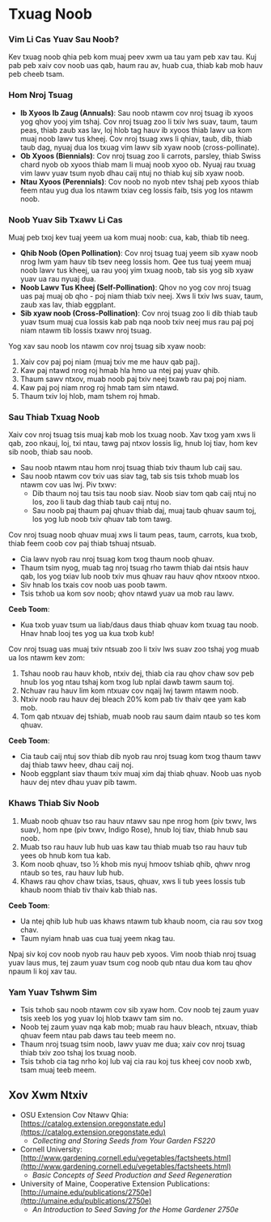 # Txuag Noob

### Vim Li Cas Yuav Sau Noob?
Kev txuag noob qhia peb kom muaj peev xwm ua tau yam peb xav tau. Kuj pab peb xaiv cov noob uas qab, haum rau av, huab cua, thiab kab mob hauv peb cheeb tsam.

### Hom Nroj Tsuag

- **Ib Xyoos Ib Zaug (Annuals)**: Sau noob ntawm cov nroj tsuag ib xyoos yog qhov yooj yim tshaj. Cov nroj tsuag zoo li txiv lws suav, taum, taum peas, thiab zaub xas lav, loj hlob tag hauv ib xyoos thiab lawv ua kom muaj noob lawv tus kheej. Cov nroj tsuag xws li qhiav, taub, dib, thiab taub dag, nyuaj dua los txuag vim lawv sib xyaw noob (cross-pollinate).
- **Ob Xyoos (Biennials)**: Cov nroj tsuag zoo li carrots, parsley, thiab Swiss chard nyob ob xyoos thiab mam li muaj noob xyoo ob. Nyuaj rau txuag vim lawv yuav tsum nyob dhau caij ntuj no thiab kuj sib xyaw noob.
- **Ntau Xyoos (Perennials)**: Cov noob no nyob ntev tshaj peb xyoos thiab feem ntau yug dua los ntawm txiav ceg lossis faib, tsis yog los ntawm noob.

### Noob Yuav Sib Txawv Li Cas

Muaj peb txoj kev tuaj yeem ua kom muaj noob: cua, kab, thiab tib neeg.

- **Qhib Noob (Open Pollination)**: Cov nroj tsuag tuaj yeem sib xyaw noob nrog lwm yam hauv tib tsev neeg lossis hom. Qee tus tuaj yeem muaj noob lawv tus kheej, ua rau yooj yim txuag noob, tab sis yog sib xyaw yuav ua rau nyuaj dua.
- **Noob Lawv Tus Kheej (Self-Pollination)**: Qhov no yog cov nroj tsuag uas paj muaj ob qho - poj niam thiab txiv neej. Xws li txiv lws suav, taum, zaub xas lav, thiab eggplant.
- **Sib xyaw noob (Cross-Pollination)**: Cov nroj tsuag zoo li dib thiab taub yuav tsum muaj cua lossis kab pab nqa noob txiv neej mus rau paj poj niam ntawm tib lossis txawv nroj tsuag.


Yog xav sau noob los ntawm cov nroj tsuag sib xyaw noob:

1. Xaiv cov paj poj niam (muaj txiv me me hauv qab paj).
2. Kaw paj ntawd nrog roj hmab hla hmo ua ntej paj yuav qhib.
3. Thaum sawv ntxov, muab noob paj txiv neej txawb rau paj poj niam.
4. Kaw paj poj niam nrog roj hmab tam sim ntawd.
5. Thaum txiv loj hlob, mam tshem roj hmab.

### Sau Thiab Txuag Noob

Xaiv cov nroj tsuag tsis muaj kab mob los txuag noob. Xav txog yam xws li qab, zoo nkauj, loj, txi ntau, tawg paj ntxov lossis lig, hnub loj tiav, hom kev sib noob, thiab sau noob.

- Sau noob ntawm ntau hom nroj tsuag thiab txiv thaum lub caij sau.
- Sau noob ntawm cov txiv uas siav tag, tab sis tsis txhob muab los ntawm cov uas lwj. Piv txwv:
  - Dib thaum noj tau tsis tau noob siav. Noob siav tom qab caij ntuj no los, zoo li taub dag thiab taub caij ntuj no.
  - Sau noob paj thaum paj qhuav thiab daj, muaj taub qhuav saum toj, los yog lub noob txiv qhuav tab tom tawg.


Cov nroj tsuag noob qhuav muaj xws li taum peas, taum, carrots, kua txob, thiab feem coob cov paj thiab tshuaj ntsuab.

- Cia lawv nyob rau nroj tsuag kom txog thaum noob qhuav.
- Thaum tsim nyog, muab tag nroj tsuag rho tawm thiab dai ntsis hauv qab, los yog txiav lub noob txiv mus qhuav rau hauv qhov ntxoov ntxoo.
- Siv hnab los txais cov noob uas poob tawm.
- Tsis txhob ua kom sov noob; qhov ntawd yuav ua mob rau lawv.

**Ceeb Toom**:  
- Kua txob yuav tsum ua liab/daus daus thiab qhuav kom txuag tau noob. Hnav hnab looj tes yog ua kua txob kub!


Cov nroj tsuag uas muaj txiv ntsuab zoo li txiv lws suav zoo tshaj yog muab ua los ntawm kev zom:

1. Tshau noob rau hauv khob, ntxiv dej, thiab cia rau qhov chaw sov peb hnub los yog ntau tshaj kom txog lub nplai dawb tawm saum toj.
2. Nchuav rau hauv lim kom ntxuav cov nqaij lwj tawm ntawm noob.
3. Ntxiv noob rau hauv dej bleach 20% kom pab tiv thaiv qee yam kab mob.
4. Tom qab ntxuav dej tshiab, muab noob rau saum daim ntaub so tes kom qhuav.

**Ceeb Toom**:  
- Cia taub caij ntuj sov thiab dib nyob rau nroj tsuag kom txog thaum tawv daj thiab tawv heev, dhau caij noj.
- Noob eggplant siav thaum txiv muaj xim daj thiab qhuav. Noob uas nyob hauv dej ntev dhau yuav pib tawm.

### Khaws Thiab Siv Noob

1. Muab noob qhuav tso rau hauv ntawv sau npe nrog hom (piv txwv, lws suav), hom npe (piv txwv, Indigo Rose), hnub loj tiav, thiab hnub sau noob.
2. Muab tso rau hauv lub hub uas kaw tau thiab muab tso rau hauv tub yees ob hnub kom tua kab.
3. Kom noob qhuav, tso ½ khob mis nyuj hmoov tshiab qhib, qhwv nrog ntaub so tes, rau hauv lub hub.
4. Khaws rau qhov chaw txias, tsaus, qhuav, xws li tub yees lossis tub khaub noom thiab tiv thaiv kab thiab nas.

**Ceeb Toom**:  
- Ua ntej qhib lub hub uas khaws ntawm tub khaub noom, cia rau sov txog chav.
- Taum nyiam hnab uas cua tuaj yeem nkag tau.

Npaj siv koj cov noob nyob rau hauv peb xyoos. Vim noob thiab nroj tsuag yuav laus mus, tej zaum yuav tsum cog noob qub ntau dua kom tau qhov npaum li koj xav tau.

### Yam Yuav Tshwm Sim

- Tsis txhob sau noob ntawm cov sib xyaw hom. Cov noob tej zaum yuav tsis xeeb los yog yuav loj hlob txawv tam sim no.
- Noob tej zaum yuav nqa kab mob; muab rau hauv bleach, ntxuav, thiab qhuav feem ntau pab daws tau teeb meem no.
- Thaum nroj tsuag tsim noob, lawv yuav me dua; xaiv cov nroj tsuag thiab txiv zoo tshaj los txuag noob.
- Tsis txhob cia tag nrho koj lub vaj cia rau koj tus kheej cov noob xwb, tsam muaj teeb meem.

## Xov Xwm Ntxiv

- OSU Extension Cov Ntawv Qhia: [https://catalog.extension.oregonstate.edu](https://catalog.extension.oregonstate.edu)  
  - *Collecting and Storing Seeds from Your Garden FS220*
- Cornell University: [http://www.gardening.cornell.edu/vegetables/factsheets.html](http://www.gardening.cornell.edu/vegetables/factsheets.html)  
  - *Basic Concepts of Seed Production and Seed Regeneration*
- University of Maine, Cooperative Extension Publications: [http://umaine.edu/publications/2750e](http://umaine.edu/publications/2750e)  
  - *An Introduction to Seed Saving for the Home Gardener 2750e*
